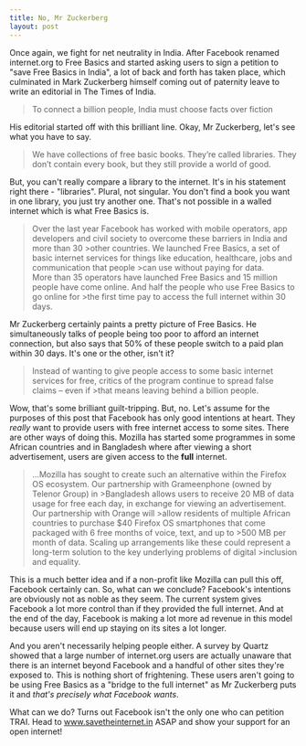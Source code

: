 ```yaml
---
title: No, Mr Zuckerberg
layout: post
---
```


Once again, we fight for net neutrality in India. After Facebook renamed internet.org to Free Basics and started asking users to sign a petition to "save Free Basics in India", a lot of back and forth has taken place, which culminated in Mark Zuckerberg himself coming out of paternity leave to write an editorial in The Times of India.

>To connect a billion people, India must choose facts over fiction

His editorial started off with this brilliant line. Okay, Mr Zuckerberg, let's see what you have to say.

>We have collections of free basic books. They’re called libraries. They don’t contain every book, but they still provide a world of good.

But, you can't really compare a library to the internet. It's in his statement right there - "libraries". Plural, not singular. You don't find a book you want in one library, you just try another one. That's not possible in a walled internet which is what Free Basics is.

>Over the last year Facebook has worked with mobile operators, app developers and civil society to overcome these barriers in India and more than 30 >other countries. We launched Free Basics, a set of basic internet services for things like education, healthcare, jobs and communication that people >can use without paying for data. <br>
>More than 35 operators have launched Free Basics and 15 million people have come online. And half the people who use Free Basics to go online for >the first time pay to access the full internet within 30 days.

Mr Zuckerberg certainly paints a pretty picture of Free Basics. He simultaneously talks of people being too poor to afford an internet connection, but also says that 50% of these people switch to a paid plan within 30 days. It's one or the other, isn't it?

>Instead of wanting to give people access to some basic internet services for free, critics of the program continue to spread false claims – even if >that means leaving behind a billion people.

Wow, that's some brilliant guilt-tripping. But, no. Let's assume for the purposes of this post that Facebook has only good intentions at heart. They *really* want to provide users with free internet access to some sites. There are other ways of doing this. Mozilla has started some programmes in some African countries and in Bangladesh where after viewing a short advertisement, users are given access to the **full** internet.

>...Mozilla has sought to create such an alternative within the Firefox OS ecosystem. Our partnership with Grameenphone (owned by Telenor Group) in >Bangladesh allows users to receive 20 MB of data usage for free each day, in exchange for viewing an advertisement. Our partnership with Orange will >allow residents of multiple African countries to purchase $40 Firefox OS smartphones that come packaged with 6 free months of voice, text, and up to >500 MB per month of data. Scaling up arrangements like these could represent a long-term solution to the key underlying problems of digital >inclusion and equality.

This is a much better idea and if a non-profit like Mozilla can pull this off, Facebook certainly can. So, what can we conclude? Facebook's intentions are obviously not as noble as they seem. The current system gives Facebook a lot more control than if they provided the full internet. And at the end of the day, Facebook is making a lot more ad revenue in this model because users will end up staying on its sites a lot longer.

And you aren't necessarily helping people either. A survey by Quartz showed that a large number of internet.org users are actually unaware that there is an internet beyond Facebook and a handful of other sites they're exposed to. This is nothing short of frightening. These users aren't going to be using Free Basics as a "bridge to the full internet" as Mr Zuckerberg puts it and *that's precisely what Facebook wants*. 

What can we do? Turns out Facebook isn't the only one who can petition TRAI. Head to www.savetheinternet.in ASAP and show your support for an open internet!
